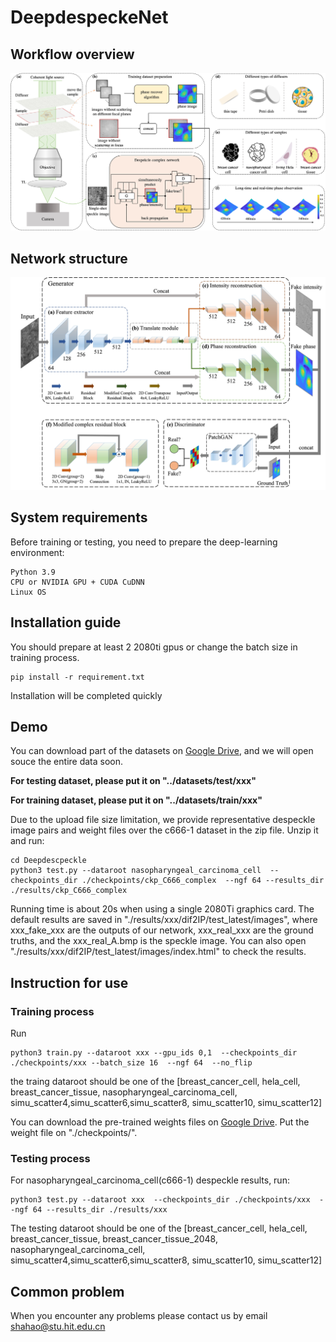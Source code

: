 # DeepdespeckeNet

## Workflow overview
![Workflow overview](/assets/overview.jpg)


## Network structure
![Network structure](/assets/network.jpg)

## System requirements
Before training or testing, you need to prepare the deep-learning environment:
```
Python 3.9
CPU or NVIDIA GPU + CUDA CuDNN
Linux OS
```

## Installation guide
You should prepare at least 2 2080ti gpus or change the batch size in training process. 
```
pip install -r requirement.txt
```
Installation will be completed quickly

## Demo
You can download part of the datasets on [Google Drive](https://drive.google.com/drive/folders/1jF5DLO8Ug0hElA0rOrNcWN_RJUkaqjCp?usp=sharing), and we will open souce the entire data soon.

**For testing dataset, please put it on "../datasets/test/xxx"**

**For training dataset, please put it on "../datasets/train/xxx"**

Due to the upload file size limitation, we provide representative despeckle image pairs and weight files over the c666-1 dataset in the zip file. Unzip it and run: 

```
cd Deepdescpeckle 
python3 test.py --dataroot nasopharyngeal_carcinoma_cell  --checkpoints_dir ./checkpoints/ckp_C666_complex  --ngf 64 --results_dir ./results/ckp_C666_complex
```

Running time is about 20s when using a single 2080Ti graphics card. The default results are saved in "./results/xxx/dif2IP/test_latest/images", where xxx_fake_xxx are the outputs of our network, xxx_real_xxx are the ground truths, and the xxx_real_A.bmp is the speckle image. You can also open "./results/xxx/dif2IP/test_latest/images/index.html" to check the results.


## Instruction for use
### Training process

Run 
```
python3 train.py --dataroot xxx --gpu_ids 0,1  --checkpoints_dir ./checkpoints/xxx --batch_size 16  --ngf 64  --no_flip
```
the traing dataroot should be one of the [breast_cancer_cell, hela_cell, breast_cancer_tissue, nasopharyngeal_carcinoma_cell, simu_scatter4,simu_scatter6,simu_scatter8, simu_scatter10, simu_scatter12]

You can download the pre-trained weights files on [Google Drive](https://drive.google.com/drive/folders/1-KcDxA5QWE8G-_YlJphAYG-20pO4x5rx?usp=sharing). Put the weight file on "./checkpoints/".
### Testing process

For nasopharyngeal_carcinoma_cell(c666-1) despeckle results, run:
```
python3 test.py --dataroot xxx  --checkpoints_dir ./checkpoints/xxx  --ngf 64 --results_dir ./results/xxx
```

The testing dataroot should be one of the [breast_cancer_cell, hela_cell, breast_cancer_tissue, breast_cancer_tissue_2048, nasopharyngeal_carcinoma_cell, simu_scatter4,simu_scatter6,simu_scatter8, simu_scatter10, simu_scatter12]



## Common problem
When you encounter any problems please contact us by email <shahao@stu.hit.edu.cn>
